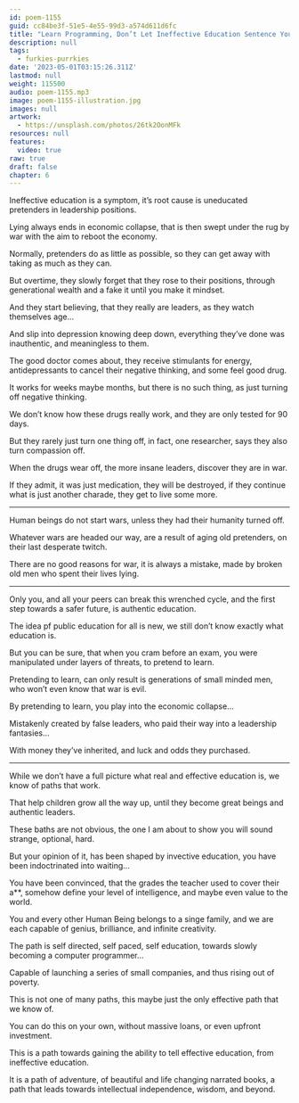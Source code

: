 ```yaml
---
id: poem-1155
guid: cc84be3f-51e5-4e55-99d3-a574d611d6fc
title: "Learn Programming, Don’t Let Ineffective Education Sentence You To A Lifetime Of Poverty"
description: null
tags:
  - furkies-purrkies
date: '2023-05-01T03:15:26.311Z'
lastmod: null
weight: 115500
audio: poem-1155.mp3
image: poem-1155-illustration.jpg
images: null
artwork:
  - https://unsplash.com/photos/26tk2OonMFk
resources: null
features:
  video: true
raw: true
draft: false
chapter: 6
---
```


Ineffective education is a symptom,
it’s root cause is uneducated pretenders in leadership positions.

Lying always ends in economic collapse,
that is then swept under the rug by war with the aim to reboot the economy.

Normally, pretenders do as little as possible,
so they can get away with taking as much as they can.

But overtime, they slowly forget that they rose to their positions,
through generational wealth and a fake it until you make it mindset.

And they start believing, that they really are leaders,
as they watch themselves age…

And slip into depression knowing deep down,
everything they’ve done was inauthentic, and meaningless to them.

The good doctor comes about, they receive stimulants for energy,
antidepressants to cancel their negative thinking, and some feel good drug.

It works for weeks maybe months, but there is no such thing,
as just turning off negative thinking.

We don’t know how these drugs really work,
and they are only tested for 90 days.

But they rarely just turn one thing off,
in fact, one researcher, says they also turn compassion off.

When the drugs wear off, the more insane leaders,
discover they are in war.

If they admit, it was just medication, they will be destroyed,
if they continue what is just another charade, they get to live some more.

---

Human beings do not start wars,
unless they had their humanity turned off.

Whatever wars are headed our way,
are a result of aging old pretenders, on their last desperate twitch.

There are no good reasons for war,
it is always a mistake, made by broken old men who spent their lives lying.

---

Only you, and all your peers can break this wrenched cycle,
and the first step towards a safer future, is authentic education.

The idea pf public education for all is new,
we still don’t know exactly what education is.

But you can be sure, that when you cram before an exam,
you were manipulated under layers of threats, to pretend to learn.

Pretending to learn, can only result is generations of small minded men,
who won’t even know that war is evil.

By pretending to learn,
you play into the economic collapse…

Mistakenly created by false leaders,
who paid their way into a leadership fantasies…

With money they’ve inherited,
and luck and odds they purchased.

---

While we don’t have a full picture what real and effective education is,
we know of paths that work.

That help children grow all the way up,
until they become great beings and authentic leaders.

These baths are not obvious,
the one I am about to show you will sound strange, optional, hard.

But your opinion of it, has been shaped by invective education,
you have been indoctrinated into waiting…

You have been convinced, that the grades the teacher used to cover their a**,
somehow define your level of intelligence, and maybe even value to the world.

You and every other Human Being belongs to a singe family,
and we are each capable of genius, brilliance, and infinite creativity.

The path is self directed, self paced, self education,
towards slowly becoming a computer programmer…

Capable of launching a series of small companies,
and thus rising out of poverty.

This is not one of many paths,
this maybe just the only effective path that we know of.

You can do this on your own, without massive loans,
or even upfront investment.

This is a path towards gaining the ability to tell effective education,
from ineffective education.

It is a path of adventure, of beautiful and life changing narrated books,
a path that leads towards intellectual independence, wisdom, and beyond.
